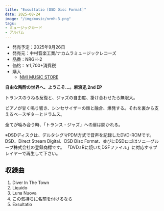 ```yaml
---
title: "Exsultatio [DSD Disc Format]"
date: 2025-08-24
image: "/img/music/nrmh-3.png"
tags:
- ミュージックカード
- アルバム
---
```


- 発売予定：2025年9月26日
- 発売元：中村音楽工業/ナカムラミュージックレコーズ
- 品番：NRGH-2
- 価格：￥1,700+消費税
- 購入
    - [NMI MUSIC STORE](https://nmimusic.booth.pm/items/7345968)

**自由な陶酔の世界へ、ようこそ…。麻浪迅 2nd EP**

トランスのうねる反復と、ジャズの自由度、掛け合わせたら無限大。

ピアノが甘く鳴り響き、シンセサイザーの棘と融合、爆発する。それを裏から支えるベースギターとドラムス。

全てが噛み合う時、「トランス・ジャズ」への扉は開かれる。 

※DSDディスクは、デルタシグマPDM方式で音声を記録したDVD-ROMです。DSD、Direct Stream Digital、DSD Disc Format、並びにDSDロゴはソニーグループ株式会社の登録商標です。 「DVD±Rに焼いたDSFファイル」に対応するプレイヤーで再生して下さい。

## 収録曲
1. Diver In The Town
2. Liquido
3. Luna Nuova
4. この気持ちに名前を付けるなら
5. Exsultatio
